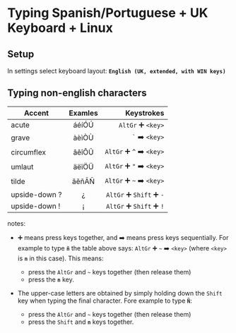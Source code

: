 # Typing Spanish/Portuguese + UK Keyboard + Linux

## Setup

In settings select keyboard layout: **`English (UK, extended, with WIN keys)`**

## Typing non-english characters

Accent        | Examles | Keystrokes
------------- |:-------:| ----------:
acute         | áéíÓÚ   | `AltGr` :heavy_plus_sign: `<key>`
grave         | àèìÒÙ   | `` ` `` :arrow_right: `<key>`
circumflex    | âêîÔÛ   | `AltGr` :heavy_plus_sign: `^` :arrow_right: `<key>`
umlaut        | äëïÖÜ   | `AltGr` :heavy_plus_sign: `"` :arrow_right: `<key>`
tilde         | ãẽñÃÑ   | `AltGr` :heavy_plus_sign: `~` :arrow_right: `<key>`
upside-down ? | ¿       | `AltGr` :heavy_plus_sign: `Shift` :heavy_plus_sign: `-`
upside-down ! | ¡       | `AltGr` :heavy_plus_sign: `Shift` :heavy_plus_sign: `!`

notes:
- :heavy_plus_sign: means press keys together, and :arrow_right: means press keys sequentially. For example to type **`ñ`** the table above says: `AltGr` :heavy_plus_sign: `~` :arrow_right: `<key>` (where `<key>` is **`n`** in this case). This means: 
    - press the `AltGr` and `~` keys together (then release them)
    - press the **`n`** key.

- The upper-case letters are obtained by simply holding down the `Shift` key when typing the final character. Fore example to type **`Ñ`**:
    - press the `AltGr` and `~` keys together (then release them)
    - press the `Shift` and **`n`** keys together.
